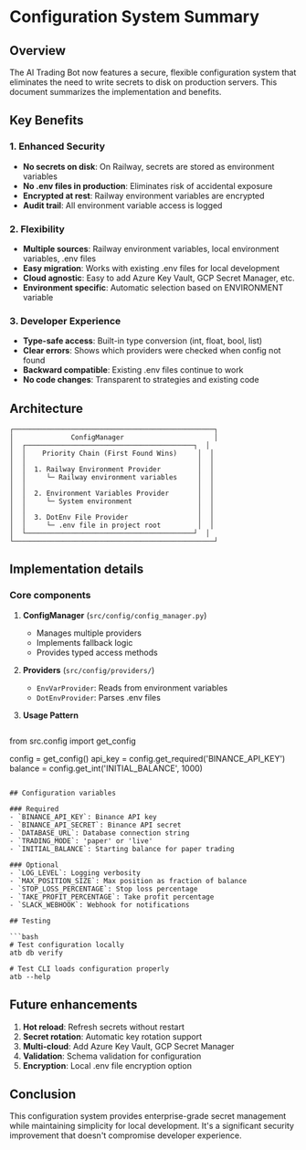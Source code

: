 # Configuration System Summary

## Overview

The AI Trading Bot now features a secure, flexible configuration system that eliminates the need to write secrets to disk on production servers. This document summarizes the implementation and benefits.

## Key Benefits

### 1. **Enhanced Security**
- **No secrets on disk**: On Railway, secrets are stored as environment variables
- **No .env files in production**: Eliminates risk of accidental exposure
- **Encrypted at rest**: Railway environment variables are encrypted
- **Audit trail**: All environment variable access is logged

### 2. **Flexibility**
- **Multiple sources**: Railway environment variables, local environment variables, .env files
- **Easy migration**: Works with existing .env files for local development
- **Cloud agnostic**: Easy to add Azure Key Vault, GCP Secret Manager, etc.
- **Environment specific**: Automatic selection based on ENVIRONMENT variable

### 3. **Developer Experience**
- **Type-safe access**: Built-in type conversion (int, float, bool, list)
- **Clear errors**: Shows which providers were checked when config not found
- **Backward compatible**: Existing .env files continue to work
- **No code changes**: Transparent to strategies and existing code

## Architecture

```
┌─────────────────────────────────────────────────┐
│              ConfigManager                      │
│  ┌─────────────────────────────────────────┐  │
│  │    Priority Chain (First Found Wins)     │  │
│  │                                          │  │
│  │  1. Railway Environment Provider         │  │
│  │     └─ Railway environment variables     │  │
│  │                                          │  │
│  │  2. Environment Variables Provider       │  │
│  │     └─ System environment                │  │
│  │                                          │  │
│  │  3. DotEnv File Provider                 │  │
│  │     └─ .env file in project root         │  │
│  └─────────────────────────────────────────┘  │
└─────────────────────────────────────────────────┘
```

## Implementation details

### Core components

1. **ConfigManager** (`src/config/config_manager.py`)
   - Manages multiple providers
   - Implements fallback logic
   - Provides typed access methods

2. **Providers** (`src/config/providers/`)
   - `EnvVarProvider`: Reads from environment variables
   - `DotEnvProvider`: Parses .env files

3. **Usage Pattern**
   ```python
from src.config import get_config

config = get_config()
api_key = config.get_required('BINANCE_API_KEY')
balance = config.get_int('INITIAL_BALANCE', 1000)
```

## Configuration variables

### Required
- `BINANCE_API_KEY`: Binance API key
- `BINANCE_API_SECRET`: Binance API secret
- `DATABASE_URL`: Database connection string
- `TRADING_MODE`: 'paper' or 'live'
- `INITIAL_BALANCE`: Starting balance for paper trading

### Optional
- `LOG_LEVEL`: Logging verbosity
- `MAX_POSITION_SIZE`: Max position as fraction of balance
- `STOP_LOSS_PERCENTAGE`: Stop loss percentage
- `TAKE_PROFIT_PERCENTAGE`: Take profit percentage
- `SLACK_WEBHOOK`: Webhook for notifications

## Testing

```bash
# Test configuration locally
atb db verify

# Test CLI loads configuration properly
atb --help
```

## Future enhancements

1. **Hot reload**: Refresh secrets without restart
2. **Secret rotation**: Automatic key rotation support
3. **Multi-cloud**: Add Azure Key Vault, GCP Secret Manager
4. **Validation**: Schema validation for configuration
5. **Encryption**: Local .env file encryption option

## Conclusion

This configuration system provides enterprise-grade secret management while maintaining simplicity for local development. It's a significant security improvement that doesn't compromise developer experience.
